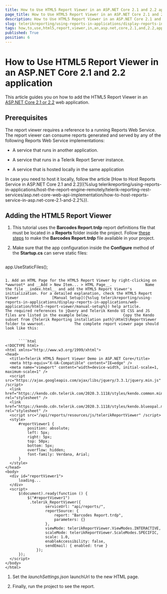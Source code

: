 ```yaml
---
title: How to Use HTML5 Report Viewer in an ASP.NET Core 2.1 and 2.2 application
page_title: How to Use HTML5 Report Viewer in an ASP.NET Core 2.1 and 2.2 application | for Telerik Reporting Documentation
description: How to Use HTML5 Report Viewer in an ASP.NET Core 2.1 and 2.2 application
slug: telerikreporting/using-reports-in-applications/display-reports-in-applications/web-application/html5-report-viewer/how-to-use-html5-report-viewer-in-an-asp.net-core-2.1-and-2.2-application
tags: how,to,use,html5,report,viewer,in,an,asp.net,core,2.1,and,2.2,application
published: True
position: 6
---
```


# How to Use HTML5 Report Viewer in an ASP.NET Core 2.1 and 2.2 application



This article guides you on how to add the HTML5 Report Viewer in an          [ASP.NET Core 2.1 or 2.2](https://docs.microsoft.com/en-us/aspnet/core/?view=aspnetcore-2.1)          web application.       

## Prerequisites

The report viewer requires a reference to a running Reports Web Service. The report viewer can consume reports generated and served by           any of the following Reports Web Service implementations:         

* A service that runs in another application.

* A service that runs in a Telerik Report Server instance.

* A service that is hosted locally in the same application

In case you need to host it locally, follow the article [How to Host Reports Service in ASP.NET Core 2.1 and 2.2]({%slug telerikreporting/using-reports-in-applications/host-the-report-engine-remotely/telerik-reporting-rest-services/asp.net-core-web-api-implementation/how-to-host-reports-service-in-asp.net-core-2.1-and-2.2%}).         

## Adding the HTML5 Report Viewer

1. This tutorial uses the __Barcodes Report.trdp__ report definitions file               that must be located in a __Reports__ folder inside the project.               Follow  [these steps](https://docs.telerik.com/reporting/telerik-reporting-rest-service-aspnetcore-mvc-core2#add-report-definitions)                to    make the __Barcodes Report.trdp__ file available in your project.             

1. Make sure that the app configuration inside the __Configure__ method of the __Startup.cs__             can serve static files:             

    
      ````c#
app.UseStaticFiles();
````

1. Add an HTML Page for the HTML5 Report Viewer by right-clicking on *wwwroot* and __Add > New Item... > HTML Page__.               Name the file __index.html__ and add the HTML5 Report Viewer's initialization. For a detailed explanation, check the HTML5 Report Viewer               [Manual Setup]({%slug telerikreporting/using-reports-in-applications/display-reports-in-applications/web-application/html5-report-viewer/manual-setup%}) help article.               The required references to jQuery and Telerik Kendo UI CSS and JS files are listed in the example below.               Copy the Kendo subset from {Telerik Reporting installation path}\Html5\ReportViewer folder to wwwroot.             The complete report viewer page should look like this:

    
      ````html
<!DOCTYPE html>
<html xmlns="http://www.w3.org/1999/xhtml">
<head>
  <title>Telerik HTML5 Report Viewer Demo in ASP.NET Core</title>
  <meta http-equiv="X-UA-Compatible" content="IE=edge" />
  <meta name="viewport" content="width=device-width, initial-scale=1, maximum-scale=1" />
  <script src="https://ajax.googleapis.com/ajax/libs/jquery/3.3.1/jquery.min.js" /script>
  <link href="https://kendo.cdn.telerik.com/2020.3.1118/styles/kendo.common.min.css" rel="stylesheet" />
  <link href="https://kendo.cdn.telerik.com/2020.3.1118/styles/kendo.blueopal.min.css" rel="stylesheet" />
  <script src="/api/reports/resources/js/telerikReportViewer" /script>
  <style>
      #reportViewer1 {
          position: absolute;
          left: 5px;
          right: 5px;
          top: 50px;
          bottom: 5px;
          overflow: hidden;
          font-family: Verdana, Arial;
      }
  </style>
</head>
<body>
  <div id="reportViewer1">
      loading...
  </div>
  <script>
      $(document).ready(function () {
          $("#reportViewer1")
           .telerik_ReportViewer({
                  serviceUrl: "api/reports/",
                  reportSource: {
                      report: "Barcodes Report.trdp",
                      parameters: {}
                  },
                  viewMode: telerikReportViewer.ViewModes.INTERACTIVE,
                  scaleMode: telerikReportViewer.ScaleModes.SPECIFIC,
                  scale: 1.0,
                  enableAccessibility: false,
                  sendEmail: { enabled: true }
              });
      });
  </script>
</body>
</html>
````

1. Set the *launchSettings.json* launchUrl to the new HTML page.             

1. Finally, run the project to see the report.

